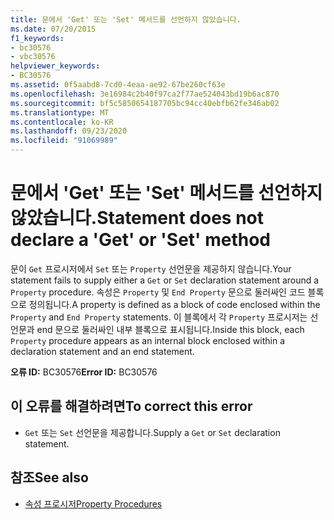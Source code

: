 ```yaml
---
title: 문에서 'Get' 또는 'Set' 메서드를 선언하지 않았습니다.
ms.date: 07/20/2015
f1_keywords:
- bc30576
- vbc30576
helpviewer_keywords:
- BC30576
ms.assetid: 0f5aabd8-7cd0-4eaa-ae92-67be260cf63e
ms.openlocfilehash: 3e16984c2b40f97ca2f77ae524043bd19b6ac870
ms.sourcegitcommit: bf5c5850654187705bc94cc40ebfb62fe346ab02
ms.translationtype: MT
ms.contentlocale: ko-KR
ms.lasthandoff: 09/23/2020
ms.locfileid: "91069989"
---
```

# <a name="statement-does-not-declare-a-get-or-set-method"></a><span data-ttu-id="20fa4-102">문에서 'Get' 또는 'Set' 메서드를 선언하지 않았습니다.</span><span class="sxs-lookup"><span data-stu-id="20fa4-102">Statement does not declare a 'Get' or 'Set' method</span></span>

<span data-ttu-id="20fa4-103">문이 `Get` 프로시저에서 `Set` 또는 `Property` 선언문을 제공하지 않습니다.</span><span class="sxs-lookup"><span data-stu-id="20fa4-103">Your statement fails to supply either a `Get` or `Set` declaration statement around a `Property` procedure.</span></span> <span data-ttu-id="20fa4-104">속성은 `Property` 및 `End Property` 문으로 둘러싸인 코드 블록으로 정의됩니다.</span><span class="sxs-lookup"><span data-stu-id="20fa4-104">A property is defined as a block of code enclosed within the `Property` and `End Property` statements.</span></span> <span data-ttu-id="20fa4-105">이 블록에서 각 `Property` 프로시저는 선언문과 end 문으로 둘러싸인 내부 블록으로 표시됩니다.</span><span class="sxs-lookup"><span data-stu-id="20fa4-105">Inside this block, each `Property` procedure appears as an internal block enclosed within a declaration statement and an end statement.</span></span>  
  
 <span data-ttu-id="20fa4-106">**오류 ID:** BC30576</span><span class="sxs-lookup"><span data-stu-id="20fa4-106">**Error ID:** BC30576</span></span>  
  
## <a name="to-correct-this-error"></a><span data-ttu-id="20fa4-107">이 오류를 해결하려면</span><span class="sxs-lookup"><span data-stu-id="20fa4-107">To correct this error</span></span>  
  
- <span data-ttu-id="20fa4-108">`Get` 또는 `Set` 선언문을 제공합니다.</span><span class="sxs-lookup"><span data-stu-id="20fa4-108">Supply a `Get` or `Set` declaration statement.</span></span>  
  
## <a name="see-also"></a><span data-ttu-id="20fa4-109">참조</span><span class="sxs-lookup"><span data-stu-id="20fa4-109">See also</span></span>

- [<span data-ttu-id="20fa4-110">속성 프로시저</span><span class="sxs-lookup"><span data-stu-id="20fa4-110">Property Procedures</span></span>](../programming-guide/language-features/procedures/property-procedures.md)
